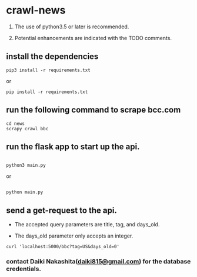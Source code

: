 # crawl-news

1. The use of python3.5 or later is recommended.

2. Potential enhancements are indicated with the TODO comments.

## install the dependencies

```console
pip3 install -r requirements.txt
```

or

```console
pip install -r requirements.txt
```

## run the following command to scrape bcc.com

```console
cd news
scrapy crawl bbc
```

## run the flask app to start up the api.

```console

python3 main.py
```

or

```console

python main.py
```

## send a get-request to the api.

- The accepted query parameters are title, tag, and days_old.

- The days_old parameter only accepts an integer.

```console
curl 'localhost:5000/bbc?tag=US&days_old=0'
```

### contact Daiki Nakashita(daiki815@gmail.com) for the database credentials.